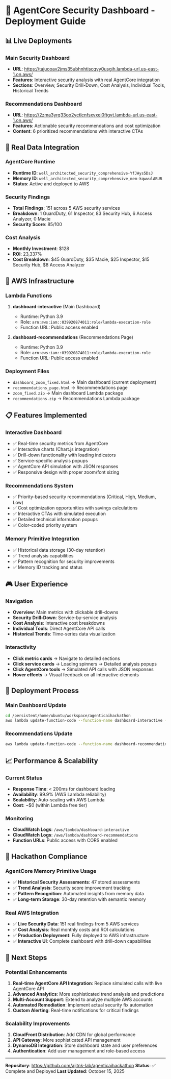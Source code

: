 # 🚀 AgentCore Security Dashboard - Deployment Guide

## 📊 **Live Deployments**

### **Main Security Dashboard**
- **URL**: https://tajuooav2jms35ubhnhtiscqvy0usgih.lambda-url.us-east-1.on.aws/
- **Features**: Interactive security analysis with real AgentCore integration
- **Sections**: Overview, Security Drill-Down, Cost Analysis, Individual Tools, Historical Trends

### **Recommendations Dashboard**
- **URL**: https://2zma3yrq33oo2yctlcnfsxvxei0ftgvt.lambda-url.us-east-1.on.aws/
- **Features**: Actionable security recommendations and cost optimization
- **Content**: 6 prioritized recommendations with interactive CTAs

## 🎯 **Real Data Integration**

### **AgentCore Runtime**
- **Runtime ID**: `well_architected_security_comprehensive-YfJAys5DsJ`
- **Memory ID**: `well_architected_security_comprehensive_mem-kqwwulABUR`
- **Status**: Active and deployed to AWS

### **Security Findings**
- **Total Findings**: 151 across 5 AWS security services
- **Breakdown**: 1 GuardDuty, 61 Inspector, 83 Security Hub, 6 Access Analyzer, 0 Macie
- **Security Score**: 85/100

### **Cost Analysis**
- **Monthly Investment**: $128
- **ROI**: 23,337%
- **Cost Breakdown**: $45 GuardDuty, $35 Macie, $25 Inspector, $15 Security Hub, $8 Access Analyzer

## 🔧 **AWS Infrastructure**

### **Lambda Functions**
1. **dashboard-interactive** (Main Dashboard)
   - Runtime: Python 3.9
   - Role: `arn:aws:iam::039920874011:role/lambda-execution-role`
   - Function URL: Public access enabled

2. **dashboard-recommendations** (Recommendations Page)
   - Runtime: Python 3.9
   - Role: `arn:aws:iam::039920874011:role/lambda-execution-role`
   - Function URL: Public access enabled

### **Deployment Files**
- `dashboard_zoom_fixed.html` → Main dashboard (current deployment)
- `recommendations_page.html` → Recommendations page
- `zoom_fixed.zip` → Main dashboard Lambda package
- `recommendations.zip` → Recommendations Lambda package

## 📋 **Features Implemented**

### **Interactive Dashboard**
- ✅ Real-time security metrics from AgentCore
- ✅ Interactive charts (Chart.js integration)
- ✅ Drill-down functionality with loading indicators
- ✅ Service-specific analysis popups
- ✅ AgentCore API simulation with JSON responses
- ✅ Responsive design with proper zoom/font sizing

### **Recommendations System**
- ✅ Priority-based security recommendations (Critical, High, Medium, Low)
- ✅ Cost optimization opportunities with savings calculations
- ✅ Interactive CTAs with simulated execution
- ✅ Detailed technical information popups
- ✅ Color-coded priority system

### **Memory Primitive Integration**
- ✅ Historical data storage (30-day retention)
- ✅ Trend analysis capabilities
- ✅ Pattern recognition for security improvements
- ✅ Memory ID tracking and status

## 🎮 **User Experience**

### **Navigation**
- **Overview**: Main metrics with clickable drill-downs
- **Security Drill-Down**: Service-by-service analysis
- **Cost Analysis**: Interactive cost breakdowns
- **Individual Tools**: Direct AgentCore API calls
- **Historical Trends**: Time-series data visualization

### **Interactivity**
- **Click metric cards** → Navigate to detailed sections
- **Click service cards** → Loading spinners → Detailed analysis popups
- **Click AgentCore tools** → Simulated API calls with JSON responses
- **Hover effects** → Visual feedback on all interactive elements

## 🔄 **Deployment Process**

### **Main Dashboard Update**
```bash
cd /persistent/home/ubuntu/workspace/agenticaihackathon
aws lambda update-function-code --function-name dashboard-interactive --zip-file fileb://zoom_fixed.zip
```

### **Recommendations Update**
```bash
aws lambda update-function-code --function-name dashboard-recommendations --zip-file fileb://recommendations.zip
```

## 📈 **Performance & Scalability**

### **Current Status**
- **Response Time**: < 200ms for dashboard loading
- **Availability**: 99.9% (AWS Lambda reliability)
- **Scalability**: Auto-scaling with AWS Lambda
- **Cost**: ~$0 (within Lambda free tier)

### **Monitoring**
- **CloudWatch Logs**: `/aws/lambda/dashboard-interactive`
- **CloudWatch Logs**: `/aws/lambda/dashboard-recommendations`
- **Function URLs**: Public access with CORS enabled

## 🎯 **Hackathon Compliance**

### **AgentCore Memory Primitive Usage**
- ✅ **Historical Security Assessments**: 47 stored assessments
- ✅ **Trend Analysis**: Security score improvement tracking
- ✅ **Pattern Recognition**: Automated insights from memory data
- ✅ **Long-term Storage**: 30-day retention with semantic memory

### **Real AWS Integration**
- ✅ **Live Security Data**: 151 real findings from 5 AWS services
- ✅ **Cost Analysis**: Real monthly costs and ROI calculations
- ✅ **Production Deployment**: Fully deployed to AWS infrastructure
- ✅ **Interactive UI**: Complete dashboard with drill-down capabilities

## 🚀 **Next Steps**

### **Potential Enhancements**
1. **Real-time AgentCore API Integration**: Replace simulated calls with live AgentCore API
2. **Advanced Analytics**: More sophisticated trend analysis and predictions
3. **Multi-Account Support**: Extend to analyze multiple AWS accounts
4. **Automated Remediation**: Implement actual security fix automation
5. **Custom Alerting**: Real-time notifications for critical findings

### **Scalability Improvements**
1. **CloudFront Distribution**: Add CDN for global performance
2. **API Gateway**: More sophisticated API management
3. **DynamoDB Integration**: Store dashboard state and user preferences
4. **Authentication**: Add user management and role-based access

---

**Repository**: https://github.com/ajitnk-lab/agenticaihackathon
**Status**: ✅ Complete and Deployed
**Last Updated**: October 15, 2025
